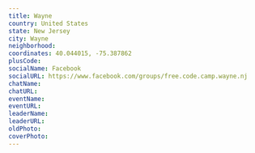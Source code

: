 ```yaml
---
title: Wayne
country: United States
state: New Jersey
city: Wayne
neighborhood: 
coordinates: 40.044015, -75.387862
plusCode:
socialName: Facebook
socialURL: https://www.facebook.com/groups/free.code.camp.wayne.nj
chatName:
chatURL:
eventName:
eventURL:
leaderName:
leaderURL:
oldPhoto: 
coverPhoto:
---
```

